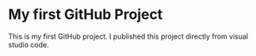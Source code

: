 # My first GitHub Project
This is my first GitHub project. I published this project directly from visual studio code. 

